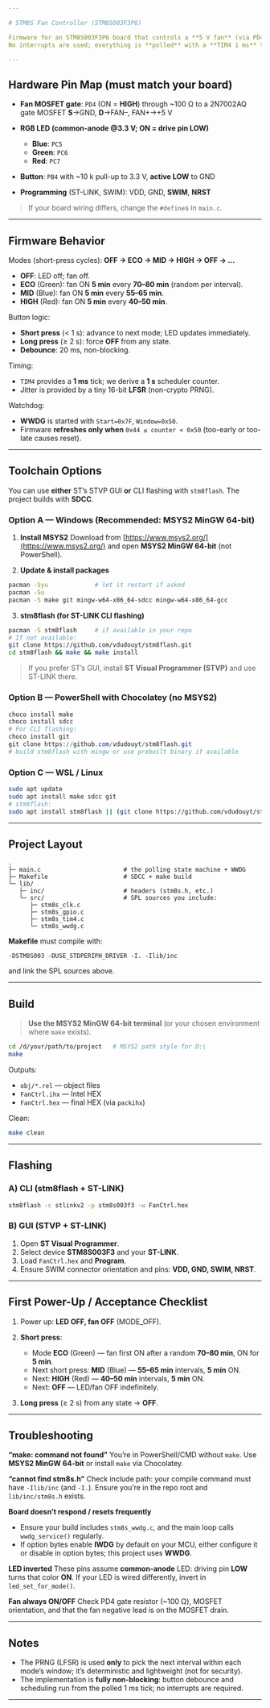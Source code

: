 ```yaml
---

# STM8S Fan Controller (STM8S003F3P6)

Firmware for an STM8S003F3P6 board that controls a **5 V fan** (via PD4 & a 2N7002 low-side MOSFET) and a **common-anode RGB LED** (PC5/6/7), using a **single push-button** (PB4).
No interrupts are used; everything is **polled** with a **TIM4 1 ms** timebase. A **window watchdog (WWDG)** is enabled and refreshed **only inside the allowed window**.

---
```


## Hardware Pin Map (must match your board)

* **Fan MOSFET gate**: `PD4` (ON = **HIGH**) through \~100 Ω to a 2N7002AQ gate
  MOSFET **S**→GND, **D**→FAN–, FAN+→+5 V
* **RGB LED (common-anode @3.3 V; ON = drive pin LOW)**

  * **Blue**: `PC5`
  * **Green**: `PC6`
  * **Red**: `PC7`
* **Button**: `PB4` with \~10 k pull-up to 3.3 V, **active LOW** to GND
* **Programming** (ST-LINK, SWIM): VDD, GND, **SWIM**, **NRST**

> If your board wiring differs, change the `#define`s in `main.c`.

---

## Firmware Behavior

Modes (short-press cycles): **OFF → ECO → MID → HIGH → OFF → …**

* **OFF**: LED off; fan off.
* **ECO** (Green): fan ON **5 min** every **70–80 min** (random per interval).
* **MID** (Blue): fan ON **5 min** every **55–65 min**.
* **HIGH** (Red): fan ON **5 min** every **40–50 min**.

Button logic:

* **Short press** (< 1 s): advance to next mode; LED updates immediately.
* **Long press** (≥ 2 s): force **OFF** from any state.
* **Debounce**: 20 ms, non-blocking.

Timing:

* `TIM4` provides a **1 ms** tick; we derive a **1 s** scheduler counter.
* Jitter is provided by a tiny 16-bit **LFSR** (non-crypto PRNG).

Watchdog:

* **WWDG** is started with `Start=0x7F`, `Window=0x50`.
* Firmware **refreshes only when** `0x44 ≤ counter < 0x50` (too-early or too-late causes reset).

---

## Toolchain Options

You can use **either** ST’s STVP GUI **or** CLI flashing with `stm8flash`. The project builds with **SDCC**.

### Option A — Windows (Recommended: MSYS2 MinGW 64-bit)

1. **Install MSYS2**
   Download from [https://www.msys2.org/](https://www.msys2.org/) and open **MSYS2 MinGW 64-bit** (not PowerShell).

2. **Update & install packages**

```bash
pacman -Syu             # let it restart if asked
pacman -Su
pacman -S make git mingw-w64-x86_64-sdcc mingw-w64-x86_64-gcc
```

3. **stm8flash (for ST-LINK CLI flashing)**

```bash
pacman -S stm8flash     # if available in your repo
# If not available:
git clone https://github.com/vdudouyt/stm8flash.git
cd stm8flash && make && make install
```

> If you prefer ST’s GUI, install **ST Visual Programmer (STVP)** and use ST-LINK there.

### Option B — PowerShell with Chocolatey (no MSYS2)

```powershell
choco install make
choco install sdcc
# For CLI flashing:
choco install git
git clone https://github.com/vdudouyt/stm8flash.git
# build stm8flash with mingw or use prebuilt binary if available
```

### Option C — WSL / Linux

```bash
sudo apt update
sudo apt install make sdcc git
# stm8flash:
sudo apt install stm8flash || (git clone https://github.com/vdudouyt/stm8flash && cd stm8flash && make && sudo make install)
```

---

## Project Layout

```
.
├─ main.c                       # the polling state machine + WWDG
├─ Makefile                     # SDCC + make build
└─ lib/
   ├─ inc/                      # headers (stm8s.h, etc.)
   └─ src/                      # SPL sources you include:
      ├─ stm8s_clk.c
      ├─ stm8s_gpio.c
      ├─ stm8s_tim4.c
      └─ stm8s_wwdg.c
```

**Makefile** must compile with:

```
-DSTM8S003 -DUSE_STDPERIPH_DRIVER -I. -Ilib/inc
```

and link the SPL sources above.

---

## Build

> **Use the MSYS2 MinGW 64-bit terminal** (or your chosen environment where `make` exists).

```bash
cd /d/your/path/to/project   # MSYS2 path style for D:\
make
```

Outputs:

* `obj/*.rel` — object files
* `FanCtrl.ihx` — Intel HEX
* `FanCtrl.hex` — final HEX (via `packihx`)

Clean:

```bash
make clean
```

---

## Flashing

### A) CLI (stm8flash + ST-LINK)

```bash
stm8flash -c stlinkv2 -p stm8s003f3 -w FanCtrl.hex
```

### B) GUI (STVP + ST-LINK)

1. Open **ST Visual Programmer**.
2. Select device **STM8S003F3** and your **ST-LINK**.
3. Load `FanCtrl.hex` and **Program**.
4. Ensure SWIM connector orientation and pins: **VDD, GND, SWIM, NRST**.

---

## First Power-Up / Acceptance Checklist

1. Power up: **LED OFF, fan OFF** (MODE\_OFF).
2. **Short press**:

   * Mode **ECO** (Green) — fan first ON after a random **70–80 min**, ON for **5 min**.
   * Next short press: **MID** (Blue) — **55–65 min** intervals, **5 min** ON.
   * Next: **HIGH** (Red) — **40–50 min** intervals, **5 min** ON.
   * Next: **OFF** — LED/fan OFF indefinitely.
3. **Long press** (≥ 2 s) from any state → **OFF**.

---

## Troubleshooting

**“make: command not found”**
You’re in PowerShell/CMD without `make`. Use **MSYS2 MinGW 64-bit** or install `make` via Chocolatey.

**“cannot find stm8s.h”**
Check include path: your compile command must have `-Ilib/inc` (and `-I.`). Ensure you’re in the repo root and `lib/inc/stm8s.h` exists.

**Board doesn’t respond / resets frequently**

* Ensure your build includes `stm8s_wwdg.c`, and the main loop calls `wwdg_service()` regularly.
* If option bytes enable **IWDG** by default on your MCU, either configure it or disable in option bytes; this project uses **WWDG**.

**LED inverted**
These pins assume **common-anode** LED: driving pin **LOW** turns that color **ON**. If your LED is wired differently, invert in `led_set_for_mode()`.

**Fan always ON/OFF**
Check PD4 gate resistor (\~100 Ω), MOSFET orientation, and that the fan negative lead is on the MOSFET drain.

---

## Notes

* The PRNG (LFSR) is used **only** to pick the next interval within each mode’s window; it’s deterministic and lightweight (not for security).
* The implementation is **fully non-blocking**: button debounce and scheduling run from the polled 1 ms tick; no interrupts are required.

---